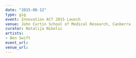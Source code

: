 ```yaml
---
date: "2015-08-12"
type: gig
event: Innovation ACT 2015 Launch
venue: John Curtin School of Medical Research, Canberra
curator: Natalija Nikolic
artists:
- Ben Swift
event_url: 
venue_url: 
---
```

